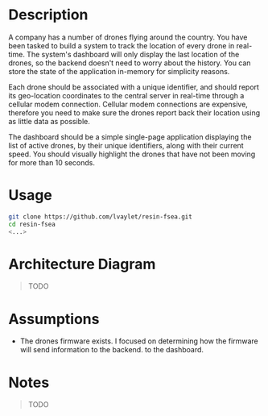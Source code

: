 # Description

A company has a number of drones flying around the country. You have been tasked to build a system to track the location of every drone in real-time. The system's dashboard will only display the last location of the drones, so the backend doesn't need to worry about the history. You can store the state of the application in-memory for simplicity reasons.

Each drone should be associated with a unique identifier, and should report its geo-location coordinates to the central server in real-time through a cellular modem connection. Cellular modem connections are expensive, therefore you need to make sure the drones report back their location using as little data as possible.

The dashboard should be a simple single-page application displaying the list of active drones, by their unique identifiers, along with their current speed. You should visually highlight the drones that have not been moving for more than 10 seconds.

# Usage

```bash
git clone https://github.com/lvaylet/resin-fsea.git
cd resin-fsea
<...>
```

# Architecture Diagram

> TODO

# Assumptions

- The drones firmware exists. I focused on determining how the firmware will send information to the backend. to the dashboard.

# Notes

> TODO
